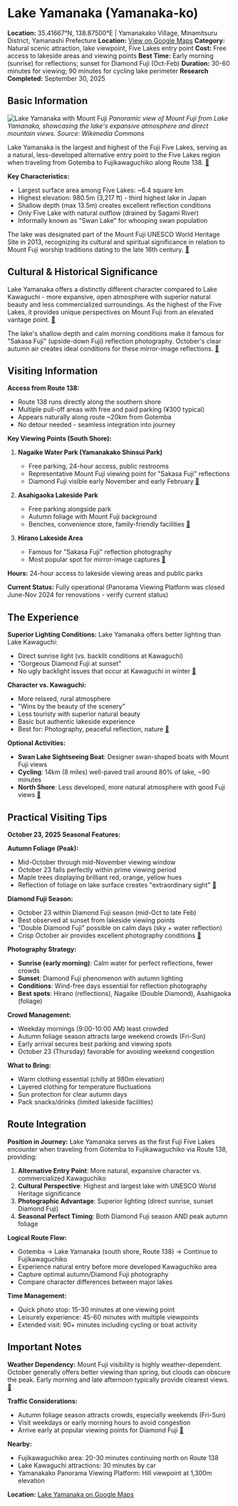 # Lake Yamanaka (Yamanaka-ko)

**Location:** 35.41667°N, 138.87500°E | Yamanakako Village, Minamitsuru District, Yamanashi Prefecture
**Location:** [View on Google Maps](https://maps.google.com/maps?q=35.4106457,138.8611439)
**Category:** Natural scenic attraction, lake viewpoint, Five Lakes entry point
**Cost:** Free access to lakeside areas and viewing points
**Best Time:** Early morning (sunrise) for reflections; sunset for Diamond Fuji (Oct-Feb)
**Duration:** 30-60 minutes for viewing; 90 minutes for cycling lake perimeter
**Research Completed:** September 30, 2025

## Basic Information

![Lake Yamanaka with Mount Fuji](https://upload.wikimedia.org/wikipedia/commons/6/6f/Mount_Fuji_and_Lake_Yamanaka.JPG)
*Panoramic view of Mount Fuji from Lake Yamanaka, showcasing the lake's expansive atmosphere and direct mountain views. Source: Wikimedia Commons*

Lake Yamanaka is the largest and highest of the Fuji Five Lakes, serving as a natural, less-developed alternative entry point to the Five Lakes region when traveling from Gotemba to Fujikawaguchiko along Route 138. [🔗](https://en.wikipedia.org/wiki/Lake_Yamanaka)

**Key Characteristics:**
- Largest surface area among Five Lakes: ~6.4 square km
- Highest elevation: 980.5m (3,217 ft) - third highest lake in Japan
- Shallow depth (max 13.5m) creates excellent reflection conditions
- Only Five Lake with natural outflow (drained by Sagami River)
- Informally known as "Swan Lake" for whooping swan population

The lake was designated part of the Mount Fuji UNESCO World Heritage Site in 2013, recognizing its cultural and spiritual significance in relation to Mount Fuji worship traditions dating to the late 16th century. [🔗](https://whc.unesco.org/en/list/1418/)

## Cultural & Historical Significance

Lake Yamanaka offers a distinctly different character compared to Lake Kawaguchi - more expansive, open atmosphere with superior natural beauty and less commercialized surroundings. As the highest of the Five Lakes, it provides unique perspectives on Mount Fuji from an elevated vantage point. [🔗](https://japanstartshere.com/2025/01/27/yamanakako-vs-kawaguchiko/)

The lake's shallow depth and calm morning conditions make it famous for "Sakasa Fuji" (upside-down Fuji) reflection photography. October's clear autumn air creates ideal conditions for these mirror-image reflections. [🔗](https://yugakurita.com/blog/2020/01/05/yamanakako/)

## Visiting Information

**Access from Route 138:**
- Route 138 runs directly along the southern shore
- Multiple pull-off areas with free and paid parking (¥300 typical)
- Appears naturally along route ~20km from Gotemba
- No detour needed - seamless integration into journey

**Key Viewing Points (South Shore):**

1. **Nagaike Water Park (Yamanakako Shinsui Park)**
   - Free parking, 24-hour access, public restrooms
   - Representative Mount Fuji viewing point for "Sakasa Fuji" reflections
   - Diamond Fuji visible early November and early February
   [🔗](https://japantravel.navitime.com/en/area/jp/spot/02301-4300069/)

2. **Asahigaoka Lakeside Park**
   - Free parking alongside park
   - Autumn foliage with Mount Fuji background
   - Benches, convenience store, family-friendly facilities
   [🔗](https://matcha-jp.com/en/21838)

3. **Hirano Lakeside Area**
   - Famous for "Sakasa Fuji" reflection photography
   - Most popular spot for mirror-image captures
   [🔗](https://yugakurita.com/blog/2020/01/05/yamanakako/)

**Hours:** 24-hour access to lakeside viewing areas and public parks

**Current Status:** Fully operational (Panorama Viewing Platform was closed June-Nov 2024 for renovations - verify current status)

## The Experience

**Superior Lighting Conditions:**
Lake Yamanaka offers better lighting than Lake Kawaguchi:
- Direct sunrise light (vs. backlit conditions at Kawaguchi)
- "Gorgeous Diamond Fuji at sunset"
- No ugly backlight issues that occur at Kawaguchi in winter
[🔗](https://japanstartshere.com/2025/01/27/yamanakako-vs-kawaguchiko/)

**Character vs. Kawaguchi:**
- More relaxed, rural atmosphere
- "Wins by the beauty of the scenery"
- Less touristy with superior natural beauty
- Basic but authentic lakeside experience
- Best for: Photography, peaceful reflection, nature
[🔗](https://www.japan-guide.com/e/e6908.html)

**Optional Activities:**
- **Swan Lake Sightseeing Boat**: Designer swan-shaped boats with Mount Fuji views
- **Cycling**: 14km (8 miles) well-paved trail around 80% of lake, ~90 minutes
- **North Shore**: Less developed, more natural atmosphere with good Fuji views
[🔗](https://www.alltrails.com/trail/japan/yamanashi/lake-yamanaka-loop)

## Practical Visiting Tips

**October 23, 2025 Seasonal Features:**

**Autumn Foliage (Peak):**
- Mid-October through mid-November viewing window
- October 23 falls perfectly within prime viewing period
- Maple trees displaying brilliant red, orange, yellow hues
- Reflection of foliage on lake surface creates "extraordinary sight"
[🔗](https://matcha-jp.com/en/21838)

**Diamond Fuji Season:**
- October 23 within Diamond Fuji season (mid-Oct to late Feb)
- Best observed at sunset from lakeside viewing points
- "Double Diamond Fuji" possible on calm days (sky + water reflection)
- Crisp October air provides excellent photography conditions
[🔗](https://www.yamanashi-kankou.jp/english/explore-by-area/fujisan-fujigoko/diamond-fuji-lake-yamanakako.html)

**Photography Strategy:**
- **Sunrise (early morning)**: Calm water for perfect reflections, fewer crowds
- **Sunset**: Diamond Fuji phenomenon with autumn lighting
- **Conditions**: Wind-free days essential for reflection photography
- **Best spots**: Hirano (reflections), Nagaike (Double Diamond), Asahigaoka (foliage)

**Crowd Management:**
- Weekday mornings (9:00-10:00 AM) least crowded
- Autumn foliage season attracts large weekend crowds (Fri-Sun)
- Early arrival secures best parking and viewing spots
- October 23 (Thursday) favorable for avoiding weekend congestion

**What to Bring:**
- Warm clothing essential (chilly at 980m elevation)
- Layered clothing for temperature fluctuations
- Sun protection for clear autumn days
- Pack snacks/drinks (limited lakeside facilities)

## Route Integration

**Position in Journey:**
Lake Yamanaka serves as the first Fuji Five Lakes encounter when traveling from Gotemba to Fujikawaguchiko via Route 138, providing:

1. **Alternative Entry Point**: More natural, expansive character vs. commercialized Kawaguchiko
2. **Cultural Perspective**: Highest and largest lake with UNESCO World Heritage significance
3. **Photographic Advantage**: Superior lighting (direct sunrise, sunset Diamond Fuji)
4. **Seasonal Perfect Timing**: Both Diamond Fuji season AND peak autumn foliage

**Logical Route Flow:**
- Gotemba → Lake Yamanaka (south shore, Route 138) → Continue to Fujikawaguchiko
- Experience natural entry before more developed Kawaguchiko area
- Capture optimal autumn/Diamond Fuji photography
- Compare character differences between major lakes

**Time Management:**
- Quick photo stop: 15-30 minutes at one viewing point
- Leisurely experience: 45-60 minutes with multiple viewpoints
- Extended visit: 90+ minutes including cycling or boat activity

## Important Notes

**Weather Dependency:**
Mount Fuji visibility is highly weather-dependent. October generally offers better viewing than spring, but clouds can obscure the peak. Early morning and late afternoon typically provide clearest views. [🔗](https://www.klook.com/blog/gotemba-premium-outlets-japan/)

**Traffic Considerations:**
- Autumn foliage season attracts crowds, especially weekends (Fri-Sun)
- Visit weekdays or early morning hours to avoid congestion
- Arrive early at popular viewing points for Diamond Fuji
[🔗](https://matcha-jp.com/en/21838)

**Nearby:**
- Fujikawaguchiko area: 20-30 minutes continuing north on Route 138
- Lake Kawaguchi attractions: 30 minutes by car
- Yamanakako Panorama Viewing Platform: Hill viewpoint at 1,300m elevation

**Location:** [Lake Yamanaka on Google Maps](https://www.google.com/maps/place/35.41667,138.87500)
